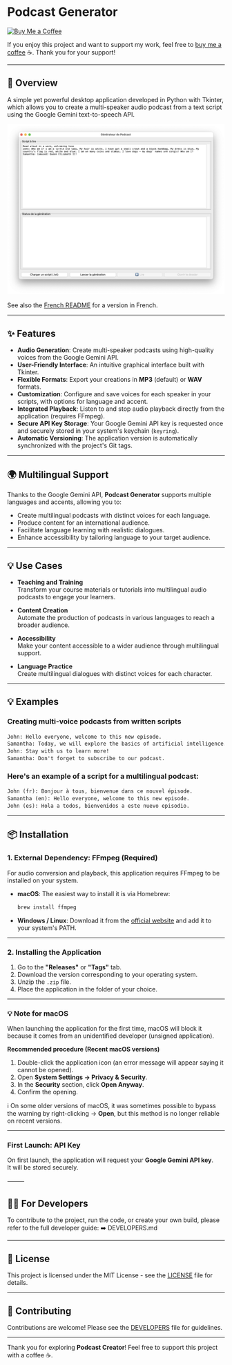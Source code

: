 
# Podcast Generator
[![Buy Me a Coffee](https://img.shields.io/badge/Buy_Me_a_Coffee-FFDD00?style=flat&logo=buy-me-a-coffee&logoColor=000000)](https://www.buymeacoffee.com/laurentftech)

If you enjoy this project and want to support my work, feel free to [buy me a coffee](https://www.buymeacoffee.com/laurentftech) ☕. Thank you for your support!

---

## 📖 Overview

A simple yet powerful desktop application developed in Python with Tkinter, which allows you to create a multi-speaker audio podcast from a text script using the Google Gemini text-to-speech API.

![Application Screenshot](podcast_creator_screenshot.png)

See also the [French README](docs/README-fr.md) for a version in French.

---

## ✨ Features

- **Audio Generation**: Create multi-speaker podcasts using high-quality voices from the Google Gemini API.
- **User-Friendly Interface**: An intuitive graphical interface built with Tkinter.
- **Flexible Formats**: Export your creations in **MP3** (default) or **WAV** formats.
- **Customization**: Configure and save voices for each speaker in your scripts, with options for language and accent.
- **Integrated Playback**: Listen to and stop audio playback directly from the application (requires FFmpeg).
- **Secure API Key Storage**: Your Google Gemini API key is requested once and securely stored in your system's keychain (`keyring`).
- **Automatic Versioning**: The application version is automatically synchronized with the project's Git tags.

---

## 🌍 Multilingual Support

Thanks to the Google Gemini API, **Podcast Generator** supports multiple languages and accents, allowing you to:

- Create multilingual podcasts with distinct voices for each language.
- Produce content for an international audience.
- Facilitate language learning with realistic dialogues.
- Enhance accessibility by tailoring language to your target audience.

---

## 💡 Use Cases

- **Teaching and Training**  
  Transform your course materials or tutorials into multilingual audio podcasts to engage your learners.

- **Content Creation**  
  Automate the production of podcasts in various languages to reach a broader audience.

- **Accessibility**  
  Make your content accessible to a wider audience through multilingual support.

- **Language Practice**  
  Create multilingual dialogues with distinct voices for each character.

---

## 💡 Examples

### Creating multi-voice podcasts from written scripts

```txt
John: Hello everyone, welcome to this new episode.
Samantha: Today, we will explore the basics of artificial intelligence.
John: Stay with us to learn more!
Samantha: Don't forget to subscribe to our podcast.
```

### Here's an example of a script for a multilingual podcast:

```txt
John (fr): Bonjour à tous, bienvenue dans ce nouvel épisode.
Samantha (en): Hello everyone, welcome to this new episode.
John (es): Hola a todos, bienvenidos a este nuevo episodio.
```

---

## 📦 Installation

### 1. External Dependency: FFmpeg (Required)

For audio conversion and playback, this application requires FFmpeg to be installed on your system.

- **macOS**: The easiest way to install it is via Homebrew:  
  ```bash
  brew install ffmpeg
  ```
- **Windows / Linux**: Download it from the [official website](https://ffmpeg.org/download.html) and add it to your system's PATH.

---

### 2. Installing the Application

1. Go to the **"Releases"** or **"Tags"** tab.  
2. Download the version corresponding to your operating system.  
3. Unzip the `.zip` file.  
4. Place the application in the folder of your choice.  

---

### 💡 Note for macOS

When launching the application for the first time, macOS will block it because it comes from an unidentified developer (unsigned application).

**Recommended procedure (Recent macOS versions)**  
1. Double-click the application icon (an error message will appear saying it cannot be opened).  
2. Open **System Settings → Privacy & Security**.  
3. In the **Security** section, click **Open Anyway**.  
4. Confirm the opening.  

ℹ️ On some older versions of macOS, it was sometimes possible to bypass the warning by right-clicking → **Open**, but this method is no longer reliable on recent versions.

---

### First Launch: API Key

On first launch, the application will request your **Google Gemini API key**.  
It will be stored securely.


⸻

## 👨‍💻 For Developers
To contribute to the project, run the code, or create your own build, please refer to the full developer guide:
➡️ DEVELOPERS.md


---

## 📜 License

This project is licensed under the MIT License - see the [LICENSE](LICENSE) file for details.

---

## 🤝 Contributing

Contributions are welcome! Please see the [DEVELOPERS](docs/DEVELOPERS.md) file for guidelines.

---

Thank you for exploring **Podcast Creator**! Feel free to support this project with a coffee ☕.
